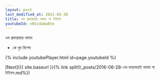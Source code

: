 ```yaml
---
layout: post
last_modified_at: 2021-03-30
title: ওম প্রভারায়ায় নামায গা টাইমস
youtubeId: nNtzdaQw6to
---
```

 
 
 ওম প্রভারায়ায় নামায  
 
 -  কে খুব বিশেষ 
 
  
 
  
 
 
 
 
 
 


{% include youtubePlayer.html id=page.youtubeId %}
 
[Next]({{ site.baseurl }}{% link  split1/_posts/2016-06-28-ওম ভাড়াদায়ই নামায গা টাইমস.md%})
 
